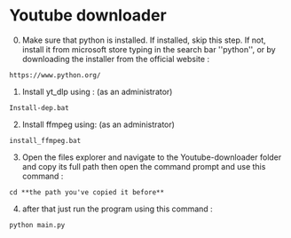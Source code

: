 # Youtube downloader
 0. Make sure that python is installed. If installed, skip this step. If not, install it from microsoft store typing in the search bar ''python'', or by downloading the installer from the official website :
 
  ```https://www.python.org/```

1. Install yt_dlp using : (as an administrator)  
 
 ```Install-dep.bat```

2. Install ffmpeg using: (as an administrator)
 
 ```install_ffmpeg.bat```

3. Open the files explorer and navigate to the Youtube-downloader folder and copy its full path then open the command prompt and use this command :

 ```cd **the path you've copied it before** ```

4. after that just run the program using this command :

 ```python main.py ```
 

